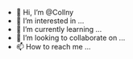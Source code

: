 - 👋 Hi, I’m @Collny
- 👀 I’m interested in ...
- 🌱 I’m currently learning ...
- 💞️ I’m looking to collaborate on ...
- 📫 How to reach me ...

<!---
Collny/Collny is a ✨ special ✨ repository because its `README.md` (this file) appears on your GitHub profile.
You can click the Preview link to take a look at your changes.
--->
